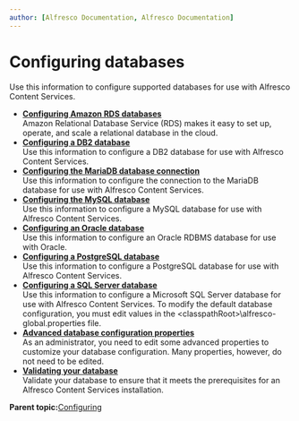 ```yaml
---
author: [Alfresco Documentation, Alfresco Documentation]
---
```


# Configuring databases

Use this information to configure supported databases for use with Alfresco Content Services.

-   **[Configuring Amazon RDS databases](../concepts/amazon-rds.md)**  
Amazon Relational Database Service \(RDS\) makes it easy to set up, operate, and scale a relational database in the cloud.  
-   **[Configuring a DB2 database](../tasks/db2-config.md)**  
Use this information to configure a DB2 database for use with Alfresco Content Services.
-   **[Configuring the MariaDB database connection](../concepts/mariadb-config.md)**  
Use this information to configure the connection to the MariaDB database for use with Alfresco Content Services.
-   **[Configuring the MySQL database](../tasks/mysql-config.md)**  
Use this information to configure a MySQL database for use with Alfresco Content Services.
-   **[Configuring an Oracle database](../tasks/oracledb-config.md)**  
Use this information to configure an Oracle RDBMS database for use with Oracle.
-   **[Configuring a PostgreSQL database](../tasks/postgresql-config.md)**  
Use this information to configure a PostgreSQL database for use with Alfresco Content Services.
-   **[Configuring a SQL Server database](../tasks/sqlserver-config.md)**  
Use this information to configure a Microsoft SQL Server database for use with Alfresco Content Services. To modify the default database configuration, you must edit values in the <classpathRoot\>\\alfresco-global.properties file.
-   **[Advanced database configuration properties](../concepts/db-config-properties.md)**  
As an administrator, you need to edit some advanced properties to customize your database configuration. Many properties, however, do not need to be edited.
-   **[Validating your database](../concepts/zeroday-database.md)**  
Validate your database to ensure that it meets the prerequisites for an Alfresco Content Services installation.

**Parent topic:**[Configuring](../concepts/ch-configuration.md)

